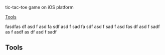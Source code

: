 tic-tac-toe game on iOS platform

[Tools](#tools)


fasdfas
df
asd
f
asd
fa
sdf
asd
f
sad
fa
sdf
asd
f
sad
f
asd
fas
df
asd
f
sadf
as
f
asdf
as
df
asd
f
sadf
## Tools

